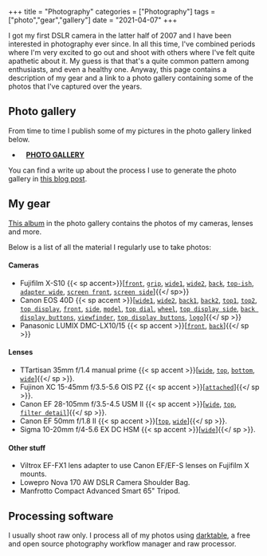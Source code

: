 +++
title = "Photography"
categories = ["Photography"]
tags = ["photo","gear","gallery"]
date = "2021-04-07"
+++

I got my first DSLR camera in the latter half of 2007 and I have been interested in photography ever since. In all this time, I've combined periods where I'm very excited to go out and shoot with others where I've felt quite apathetic about it. My guess is that that's a quite common pattern among enthusiasts, and even a healthy one. Anyway, this page contains a description of my gear and a link to a photo gallery containing some of the photos that I've captured over the years.

## Photo gallery

From time to time I publish some of my pictures in the photo gallery linked below.

* <i class="fa fa-camera" aria-hidden="true"></i>&nbsp;&nbsp;  [**PHOTO GALLERY**](/photo-gallery)

You can find a write up about the process I use to generate the photo gallery in [this blog post](/blog/2021/static-photo-gallery).

## My gear

[This album](/photo-gallery/gear.html) in the photo gallery contains the photos of my cameras, lenses and more.

Below is a list of all the material I regularly use to take photos:

#### Cameras

*  Fujifilm X-S10 {{< sp accent>}}[[`front`](http://wwwstaff.ari.uni-heidelberg.de/gaiasandbox/personal/images/gallery/gear/X-S10_front.jpg), [`grip`](http://wwwstaff.ari.uni-heidelberg.de/gaiasandbox/personal/images/gallery/gear/X-S10_grip.jpg), [`wide1`](http://wwwstaff.ari.uni-heidelberg.de/gaiasandbox/personal/images/gallery/gear/X-S10_wide.jpg), [`wide2`](http://wwwstaff.ari.uni-heidelberg.de/gaiasandbox/personal/images/gallery/gear/X-S10_right.jpg), [`back`](http://wwwstaff.ari.uni-heidelberg.de/gaiasandbox/personal/images/gallery/gear/X-S10_back.jpg), [`top-ish`](http://wwwstaff.ari.uni-heidelberg.de/gaiasandbox/personal/images/gallery/gear/X-S10_front_top.jpg), [`adapter wide`](http://wwwstaff.ari.uni-heidelberg.de/gaiasandbox/personal/images/gallery/gear/X-S10_canon28-105_adapter_wide.jpg), [`screen front`](http://wwwstaff.ari.uni-heidelberg.de/gaiasandbox/personal/images/gallery/gear/X-S10_articulated_screen_front.jpg), [`screen side`](http://wwwstaff.ari.uni-heidelberg.de/gaiasandbox/personal/images/gallery/gear/X-S10_articulated_screen_side.jpg)]{{</ sp>}}
*  Canon EOS 40D {{< sp accent >}}[[`wide1`](http://wwwstaff.ari.uni-heidelberg.de/gaiasandbox/personal/images/gallery/gear/40D_wide.jpg), [`wide2`](http://wwwstaff.ari.uni-heidelberg.de/gaiasandbox/personal/images/gallery/gear/40D_wide_view.jpg), [`back1`](http://wwwstaff.ari.uni-heidelberg.de/gaiasandbox/personal/images/gallery/gear/40D_back.jpg), [`back2`](http://wwwstaff.ari.uni-heidelberg.de/gaiasandbox/personal/images/gallery/gear/40D_back_low.jpg), [`top1`](http://wwwstaff.ari.uni-heidelberg.de/gaiasandbox/personal/images/gallery/gear/40D_top_1.jpg), [`top2`](http://wwwstaff.ari.uni-heidelberg.de/gaiasandbox/personal/images/gallery/gear/40D_top_1.jpg), [`top display`](http://wwwstaff.ari.uni-heidelberg.de/gaiasandbox/personal/images/gallery/gear/40D_top_display_view.jpg), [`front`](http://wwwstaff.ari.uni-heidelberg.de/gaiasandbox/personal/images/gallery/gear/40D_front.jpg), [`side`](http://wwwstaff.ari.uni-heidelberg.de/gaiasandbox/personal/images/gallery/gear/40D_detail_side.jpg), [`model`](http://wwwstaff.ari.uni-heidelberg.de/gaiasandbox/personal/images/gallery/gear/40D_logo.jpg), [`top dial`](http://wwwstaff.ari.uni-heidelberg.de/gaiasandbox/personal/images/gallery/gear/40D_dial.jpg), [`wheel`](http://wwwstaff.ari.uni-heidelberg.de/gaiasandbox/personal/images/gallery/gear/40D_wheel.jpg), [`top display side`](http://wwwstaff.ari.uni-heidelberg.de/gaiasandbox/personal/images/gallery/gear/40D_top_display.jpg), [`back display buttons`](http://wwwstaff.ari.uni-heidelberg.de/gaiasandbox/personal/images/gallery/gear/40D_screen_buttons.jpg), [`viewfinder`](http://wwwstaff.ari.uni-heidelberg.de/gaiasandbox/personal/images/gallery/gear/40D_viewfinder.jpg), [`top display buttons`](http://wwwstaff.ari.uni-heidelberg.de/gaiasandbox/personal/images/gallery/gear/40D_top_display_buttons.jpg), [`logo`](http://wwwstaff.ari.uni-heidelberg.de/gaiasandbox/personal/images/gallery/gear/40D_canon_logo.jpg)]{{</ sp >}}
*  Panasonic LUMIX DMC-LX10/15 {{< sp accent >}}[[`front`](http://wwwstaff.ari.uni-heidelberg.de/gaiasandbox/personal/images/gallery/gear/lumix-lx15-1.jpg), [`back`](http://wwwstaff.ari.uni-heidelberg.de/gaiasandbox/personal/images/gallery/gear/lumix-lx15-2.jpg)]{{</ sp >}}

#### Lenses

*  TTartisan 35mm f/1.4 manual prime {{< sp accent >}}[[`wide`](http://wwwstaff.ari.uni-heidelberg.de/gaiasandbox/personal/images/gallery/gear/35mm_wide.jpg), [`top`](http://wwwstaff.ari.uni-heidelberg.de/gaiasandbox/personal/images/gallery/gear/35mm_top.jpg), [`bottom`](http://wwwstaff.ari.uni-heidelberg.de/gaiasandbox/personal/images/gallery/gear/35mm_bottom.jpg), [`wide`](http://wwwstaff.ari.uni-heidelberg.de/gaiasandbox/personal/images/gallery/gear/35mm_side.jpg)]{{</ sp >}}.
*  Fujinon XC 15-45mm f/3.5-5.6 OIS PZ {{< sp accent >}}[[`attached`](http://wwwstaff.ari.uni-heidelberg.de/gaiasandbox/personal/images/gallery/gear/X-S10_right.jpg)]{{</ sp >}}.
*  Canon EF 28-105mm f/3.5-4.5 USM II {{< sp accent >}}[[`wide`](http://wwwstaff.ari.uni-heidelberg.de/gaiasandbox/personal/images/gallery/gear/28-105_tall.jpg), [`top`](http://wwwstaff.ari.uni-heidelberg.de/gaiasandbox/personal/images/gallery/gear/28-105_top.jpg), [`filter detail`](http://wwwstaff.ari.uni-heidelberg.de/gaiasandbox/personal/images/gallery/gear/28-105_cap.jpg)]{{</ sp >}}.
*  Canon EF 50mm f/1.8 II {{< sp accent >}}[[`top`](http://wwwstaff.ari.uni-heidelberg.de/gaiasandbox/personal/images/gallery/gear/50mm_top.jpg), [`wide`](http://wwwstaff.ari.uni-heidelberg.de/gaiasandbox/personal/images/gallery/gear/50mm_wide.jpg)]{{</ sp >}}.
*  Sigma 10-20mm f/4-5.6 EX DC HSM {{< sp accent >}}[[`wide`](http://wwwstaff.ari.uni-heidelberg.de/gaiasandbox/personal/images/gallery/gear/10-20_wide.jpg)]{{</ sp >}}.

#### Other stuff

*  Viltrox EF-FX1 lens adapter to use Canon EF/EF-S lenses on Fujifilm X mounts.
*  Lowepro Nova 170 AW DSLR Camera Shoulder Bag.
*  Manfrotto Compact Advanced Smart 65" Tripod.


## Processing software

I usually shoot raw only. I process all of my photos using [darktable](https://www.darktable.org), a free and open source photography workflow manager and raw processor.
